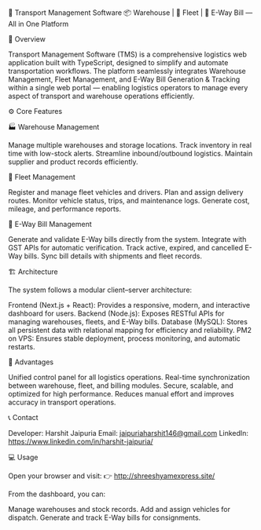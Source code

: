 🚛 Transport Management Software
📦 Warehouse | 🚚 Fleet | 📜 E-Way Bill — All in One Platform


🧩 Overview

Transport Management Software (TMS) is a comprehensive logistics web application built with TypeScript, designed to simplify and automate transportation workflows.
The platform seamlessly integrates Warehouse Management, Fleet Management, and E-Way Bill Generation & Tracking within a single web portal — enabling logistics operators to manage every aspect of transport and warehouse operations efficiently.

⚙️ Core Features

🏭 Warehouse Management

Manage multiple warehouses and storage locations.
Track inventory in real time with low-stock alerts.
Streamline inbound/outbound logistics.
Maintain supplier and product records efficiently.

🚛 Fleet Management

Register and manage fleet vehicles and drivers.
Plan and assign delivery routes.
Monitor vehicle status, trips, and maintenance logs.
Generate cost, mileage, and performance reports.

📜 E-Way Bill Management

Generate and validate E-Way bills directly from the system.
Integrate with GST APIs for automatic verification.
Track active, expired, and cancelled E-Way bills.
Sync bill details with shipments and fleet records.

🏗️ Architecture

The system follows a modular client–server architecture:

Frontend (Next.js + React): Provides a responsive, modern, and interactive dashboard for users.
Backend (Node.js): Exposes RESTful APIs for managing warehouses, fleets, and E-Way bills.
Database (MySQL): Stores all persistent data with relational mapping for efficiency and reliability.
PM2 on VPS: Ensures stable deployment, process monitoring, and automatic restarts.

🚀 Advantages

Unified control panel for all logistics operations.
Real-time synchronization between warehouse, fleet, and billing modules.
Secure, scalable, and optimized for high performance.
Reduces manual effort and improves accuracy in transport operations.

📞 Contact

Developer: Harshit Jaipuria
Email: jaipuriaharshit146@gmail.com
LinkedIn: https://www.linkedin.com/in/harshit-jaipuria/

💻 Usage

Open your browser and visit:
👉 http://shreeshyamexpress.site/

From the dashboard, you can:

Manage warehouses and stock records.
Add and assign vehicles for dispatch.
Generate and track E-Way bills for consignments.








